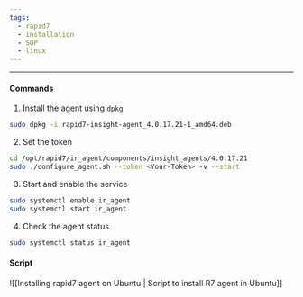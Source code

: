```yaml
---
tags:
  - rapid7
  - installation
  - SOP
  - linux
---
```

---

#### Commands
1. Install the agent using `dpkg`
```sh 
sudo dpkg -i rapid7-insight-agent_4.0.17.21-1_amd64.deb
```

2. Set the token
```sh 
cd /opt/rapid7/ir_agent/components/insight_agents/4.0.17.21
sudo ./configure_agent.sh --token <Your-Token> -v --start
```

3. Start and enable the service
```sh
sudo systemctl enable ir_agent
sudo systemctl start ir_agent
```

4. Check the agent status
```sh
sudo systemctl status ir_agent
```

#### Script
![[Installing rapid7 agent on Ubuntu | Script to install R7 agent in Ubuntu]]


